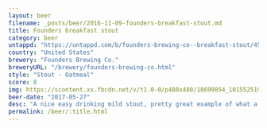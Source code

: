 ```yaml
---
layout: beer
filename: _posts/beer/2016-11-09-founders-breakfast-stout.md
title: Founders breakfast stout
category: beer
untappd: "https://untappd.com/b/founders-brewing-co--breakfast-stout/4589"
country: "United States"
brewery: "Founders Brewing Co."
breweryURL: "/brewery/founders-brewing-co.html"
style: "Stout - Oatmeal"
score: 8
img: https://scontent.xx.fbcdn.net/v/t1.0-0/p480x480/18699854_10155251933188745_4563438951415973541_n.jpg?oh=0ae0134e2a23795fc0f5388c2d5c3b3f&oe=5A75F544
beer-date: "2017-05-27"
desc: "A nice easy drinking mild stout, pretty great example of what a stout should be"
permalink: /beer/:title.html
---
```

